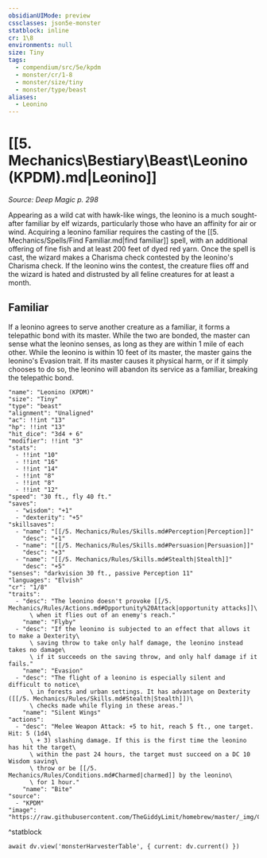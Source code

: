 ```yaml
---
obsidianUIMode: preview
cssclasses: json5e-monster
statblock: inline
cr: 1\8
environments: null
size: Tiny
tags:
  - compendium/src/5e/kpdm
  - monster/cr/1-8
  - monster/size/tiny
  - monster/type/beast
aliases:
  - Leonino
---
```

# [[5. Mechanics\Bestiary\Beast\Leonino (KPDM).md|Leonino]]
*Source: Deep Magic p. 298*

Appearing as a wild cat with hawk-like wings, the leonino is a much sought-after familiar by elf wizards, particularly those who have an affinity for air or wind. Acquiring a leonino familiar requires the casting of the [[5. Mechanics/Spells/Find Familiar.md|find familiar]] spell, with an additional offering of fine fish and at least 200 feet of dyed red yarn. Once the spell is cast, the wizard makes a Charisma check contested by the leonino's Charisma check. If the leonino wins the contest, the creature flies off and the wizard is hated and distrusted by all feline creatures for at least a month.

## Familiar

If a leonino agrees to serve another creature as a familiar, it forms a telepathic bond with its master. While the two are bonded, the master can sense what the leonino senses, as long as they are within 1 mile of each other. While the leonino is within 10 feet of its master, the master gains the leonino's Evasion trait. If its master causes it physical harm, or if it simply chooses to do so, the leonino will abandon its service as a familiar, breaking the telepathic bond.

```statblock
"name": "Leonino (KPDM)"
"size": "Tiny"
"type": "beast"
"alignment": "Unaligned"
"ac": !!int "13"
"hp": !!int "13"
"hit_dice": "3d4 + 6"
"modifier": !!int "3"
"stats":
  - !!int "10"
  - !!int "16"
  - !!int "14"
  - !!int "8"
  - !!int "8"
  - !!int "12"
"speed": "30 ft., fly 40 ft."
"saves":
  - "wisdom": "+1"
  - "dexterity": "+5"
"skillsaves":
  - "name": "[[/5. Mechanics/Rules/Skills.md#Perception|Perception]]"
    "desc": "+1"
  - "name": "[[/5. Mechanics/Rules/Skills.md#Persuasion|Persuasion]]"
    "desc": "+3"
  - "name": "[[/5. Mechanics/Rules/Skills.md#Stealth|Stealth]]"
    "desc": "+5"
"senses": "darkvision 30 ft., passive Perception 11"
"languages": "Elvish"
"cr": "1/8"
"traits":
  - "desc": "The leonino doesn't provoke [[/5. Mechanics/Rules/Actions.md#Opportunity%20Attack|opportunity attacks]]\
      \ when it flies out of an enemy's reach."
    "name": "Flyby"
  - "desc": "If the leonino is subjected to an effect that allows it to make a Dexterity\
      \ saving throw to take only half damage, the leonino instead takes no damage\
      \ if it succeeds on the saving throw, and only half damage if it fails."
    "name": "Evasion"
  - "desc": "The flight of a leonino is especially silent and difficult to notice\
      \ in forests and urban settings. It has advantage on Dexterity ([[/5. Mechanics/Rules/Skills.md#Stealth|Stealth]])\
      \ checks made while flying in these areas."
    "name": "Silent Wings"
"actions":
  - "desc": "Melee Weapon Attack: +5 to hit, reach 5 ft., one target. Hit: 5 (1d4\
      \ + 3) slashing damage. If this is the first time the leonino has hit the target\
      \ within the past 24 hours, the target must succeed on a DC 10 Wisdom saving\
      \ throw or be [[/5. Mechanics/Rules/Conditions.md#Charmed|charmed]] by the leonino\
      \ for 1 hour."
    "name": "Bite"
"source":
  - "KPDM"
"image": "https://raw.githubusercontent.com/TheGiddyLimit/homebrew/master/_img/CCodex/leonino_token.png"
```
^statblock

```dataviewjs
await dv.view('monsterHarvesterTable', { current: dv.current() })
```
